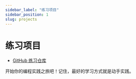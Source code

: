 ```yaml
---
sidebar_label: "练习项目"
sidebar_position: 1
slug: projects
---
```


# 练习项目

- [GitHub 练习仓库](https://github.com/beisi-tech/beisi-start)

开始你的编程实践之旅吧！记住，最好的学习方式就是动手实践。
